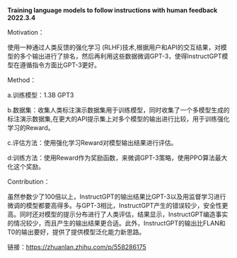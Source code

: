 **Training language models to follow instructions with human feedback 2022.3.4**

Motivation：

使用一种通过人类反馈的强化学习 (RLHF)技术,根据用户和API的交互结果，对模型的多个输出进行了排名，然后再利用这些数据微调GPT-3，使得InstructGPT模型在遵循指令方面比GPT-3更好。

Method：

a.训练模型：1.3B GPT3

b.数据集：收集人类标注演示数据集用于训练模型，同时收集了一个多模型生成的标注演示数据集,在更大的API提示集上对多个模型的输出进行比较，用于训练强化学习的Reward。

c.评估方法：使用强化学习Reward对模型输出结果进行评估。

d:训练方法：使用Reward作为奖励函数，来微调GPT-3策略，使用PPO算法最大化这个奖励。

Contribution：

虽然参数少了100倍以上，InstructGPT的输出结果比GPT-3以及用监督学习进行微调的模型都要高得多。与GPT-3相比，InstructGPT产生的错误较少，安全性更高。同时还对模型的提示分布进行了人类评估，结果显示，InstructGPT编造事实的情况较少，而且产生的输出结果更合适。此外，InstructGPT的输出比FLAN和T0的输出要好，提供了提供模型泛化能力新思路。

  

链接：https://zhuanlan.zhihu.com/p/558286175  
